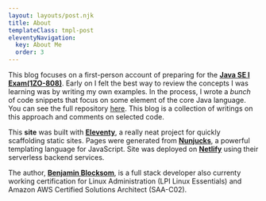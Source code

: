```yaml
---
layout: layouts/post.njk
title: About 
templateClass: tmpl-post
eleventyNavigation:
  key: About Me
  order: 3
---
```

This blog focuses on a first-person account of preparing for the **[Java SE I Exam(1ZO-808)](https://education.oracle.com/java-se-8-programmer-i/pexam_1Z0-808)**. Early on I felt the best way to review the concepts I was learning was by writing my own examples. In the process, I wrote a *bunch* of code snippets that focus on some element of the core Java language. You can see the full repository [here](https://github.com/Benjamin-Blocksom/java-oca-prep). This blog is a collection of writings on this approach and comments on selected code.

This **site** was built with **[Eleventy](https://www.11ty.dev/)**, a really neat project for quickly scaffolding static sites. Pages were generated from **[Nunjucks](https://mozilla.github.io/nunjucks/)**, a powerful templating language for JavaScript. Site was deployed on **[Netlify](http://www.netlify.com)** using their serverless backend services. 

The author, **[Benjamin Blocksom](http://benjaminblocksom.com)**, is a full stack developer also currenty working certification for Linux Administration (LPI Linux Essentials) and Amazon AWS Certified Solutions Architect (SAA-C02). 
